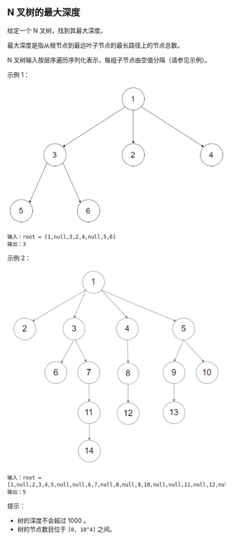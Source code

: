 ## N 叉树的最大深度

给定一个 N 叉树，找到其最大深度。

最大深度是指从根节点到最远叶子节点的最长路径上的节点总数。

N 叉树输入按层序遍历序列化表示，每组子节点由空值分隔（请参见示例）。

示例 1：

![](../images/559.maximum-depth-of-n-ary-tree.png)
```
输入：root = [1,null,3,2,4,null,5,6]
输出：3
```
示例 2：

![](../images/559.maximum-depth-of-n-ary-tree_1.png)
```
输入：root = [1,null,2,3,4,5,null,null,6,7,null,8,null,9,10,null,null,11,null,12,null,13,null,null,14]
输出：5
```

提示：

* 树的深度不会超过 1000 。
* 树的节点数目位于 `[0, 10^4]` 之间。